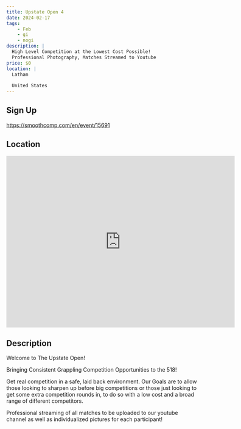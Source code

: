 ```yaml
---
title: Upstate Open 4
date: 2024-02-17
tags:
    - Feb
    - gi 
    - nogi 
description: |
  High Level Competition at the Lowest Cost Possible!
  Professional Photography, Matches Streamed to Youtube
price: $0
location: |
  Latham
  
  United States
---
```

## Sign Up
https://smoothcomp.com/en/event/15691

## Location
<iframe src="https://www.google.com/maps/embed?pb=!1m18!1m12!1m3!1d12345.6789!2d-73.7884022!3d42.7284107!2m3!1f0!2f0!3f0!3m2!1i1024!2i768!4f13.1!3m3!1m2!1s0x0%3A0x0!2z42.7284107!5e0!3m2!1sen!2sus!4v1234567890" width="600" height="450" style="border:0;" allowfullscreen="" loading="lazy"></iframe>

## Description
Welcome to The Upstate Open!


Bringing Consistent Grappling Competition Opportunities to the 518!


Get real competition in a safe, laid back environment. Our Goals are to allow those looking to sharpen up before big competitions or those just looking to get some extra competition rounds in, to do so with a low cost and a broad range of different competitors. 


Professional streaming of all matches to be uploaded to our youtube channel as well as individualized pictures for each participant!